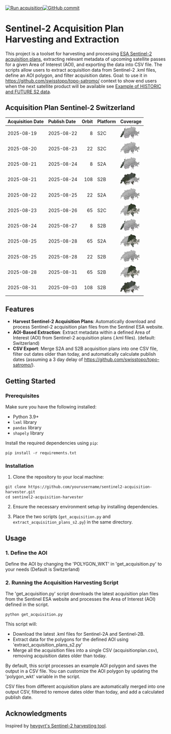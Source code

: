 [![Run acquisition](https://github.com/davidoesch/Sentinel-2-Acquisition-Plan-Harvesting/actions/workflows/run_acquisition.yml/badge.svg)](https://github.com/davidoesch/Sentinel-2-Acquisition-Plan-Harvesting/actions/workflows/run_acquisition.yml)[![GitHub commit](https://img.shields.io/github/last-commit/davidoesch/Sentinel-2-Acquisition-Plan-Harvesting)](https://github.com/davidoesch/Sentinel-2-Acquisition-Plan-Harvesting/commits/main)

# Sentinel-2 Acquisition Plan Harvesting and Extraction

This project is a toolset for harvesting and processing [ESA Sentinel-2 acquisition plans](https://sentinel.esa.int/web/sentinel/copernicus/sentinel-2/acquisition-plans), extracting relevant metadata of upcoming satellite passes for a given Area of Interest (AOI), and exporting the data into CSV file. The scripts allow users to extract acquisition data from Sentinel-2 .kml files, define an AOI polygon, and filter acquisition dates. Goal: to use it in https://github.com/swisstopo/topo-satromo/ context to show end users when the next satellite product will be available see [Example of HISTORIC and FUTURE S2 data](https://davidoesch.github.io/Sentinel-2-Acquisition-Plan-Harvesting/calendar.html).

## Acquisition Plan Sentinel-2 Switzerland
| Acquisition Date   | Publish Date   |   Orbit | Platform   | Coverage                    |
|:-------------------|:---------------|--------:|:-----------|:----------------------------|
| 2025-08-19         | 2025-08-22     |       8 | S2C        | ![Coverage](assets/8.png)   |
| 2025-08-20         | 2025-08-23     |      22 | S2C        | ![Coverage](assets/22.png)  |
| 2025-08-21         | 2025-08-24     |       8 | S2A        | ![Coverage](assets/8.png)   |
| 2025-08-21         | 2025-08-24     |     108 | S2B        | ![Coverage](assets/108.png) |
| 2025-08-22         | 2025-08-25     |      22 | S2A        | ![Coverage](assets/22.png)  |
| 2025-08-23         | 2025-08-26     |      65 | S2C        | ![Coverage](assets/65.png)  |
| 2025-08-24         | 2025-08-27     |       8 | S2B        | ![Coverage](assets/8.png)   |
| 2025-08-25         | 2025-08-28     |      65 | S2A        | ![Coverage](assets/65.png)  |
| 2025-08-25         | 2025-08-28     |      22 | S2B        | ![Coverage](assets/22.png)  |
| 2025-08-28         | 2025-08-31     |      65 | S2B        | ![Coverage](assets/65.png)  |
| 2025-08-31         | 2025-09-03     |     108 | S2B        | ![Coverage](assets/108.png) |

## Features

- **Harvest Sentinel-2 Acquisition Plans**: Automatically download and process Sentinel-2 acquisition plan files from the Sentinel ESA website.
- **AOI-Based Extraction**: Extract metadata within a defined Area of Interest (AOI) from Sentinel-2 acquisition plans (.kml files). (default: Switzerland)
- **CSV Export**: Merge S2A and S2B  acquisition plans into one CSV file, filter out dates older than today, and automatically calculate publish dates (assuming a 3 day delay of https://github.com/swisstopo/topo-satromo/).

## Getting Started

### Prerequisites

Make sure you have the following installed:

- Python 3.9+
- `lxml` library
- `pandas` library
- `shapely` library

Install the required dependencies using `pip`:

```
pip install -r requirements.txt
```
### Installation
1. Clone the repository to your local machine:

```
git clone https://github.com/yourusername/sentinel2-acquisition-harvester.git
cd sentinel2-acquisition-harvester
```
2. Ensure the necessary environment setup by installing dependencies.

3. Place the two scripts (`get_acquisition.py` and `extract_acquisition_plans_s2.py`) in the same directory.

## Usage
### 1. Define the AOI
Define the AOI by changing the 'POLYGON_WKT' in 'get_acquisition.py' to your needs (Default is Switzerland)

### 2. Running the Acquisition Harvesting Script
The 'get_acquisition.py' script downloads the latest acquisition plan files from the Sentinel ESA website and processes the Area of Interest (AOI) defined in the script.
```
python get_acquisition.py
```
This script will:

- Download the latest .kml files for Sentinel-2A and Sentinel-2B.
- Extract data for the polygons for the defined AOI using  'extract_acquisition_plans_s2.py'
- Merge all the acquisition files into a single CSV (acquisitionplan.csv), removing acquisition dates older than today.

By default, this script processes an example AOI polygon and saves the output in a CSV file. You can customize the AOI polygon by updating the 'polygon_wkt' variable in the script.

CSV files from different acquisition plans are automatically merged into one output CSV, filtered to remove dates older than today, and add a calculated publish date.

## Acknowledgments
Inspired by [hevgyrt's Sentinel-2 harvesting tool](https://github.com/hevgyrt/harvest_sentinel_acquisition_plans/).



